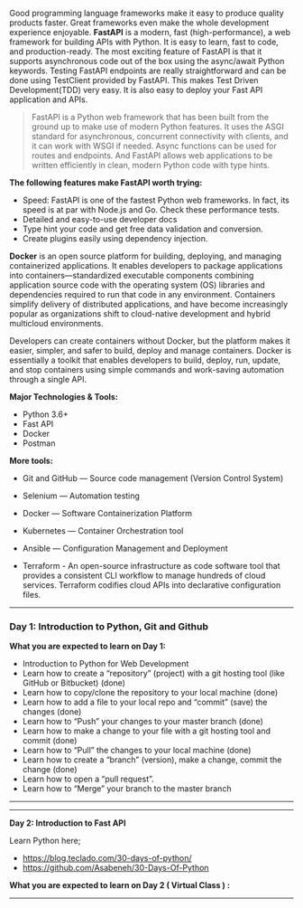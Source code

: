 Good programming language frameworks make it easy to produce quality products faster. Great frameworks even make the whole development experience enjoyable. **FastAPI** is a modern, fast (high-performance), a web framework for building APIs with Python. It is easy to learn, fast to code, and production-ready. The most exciting feature of FastAPI is that it supports asynchronous code out of the box using the async/await Python keywords. Testing FastAPI endpoints are really straightforward and can be done using TestClient provided by FastAPI. This makes Test Driven Development(TDD) very easy. It is also easy to deploy your Fast API application and APIs.

> FastAPI is a Python web framework that has been built from the ground up to make use of modern Python features. It uses the ASGI standard for asynchronous, concurrent connectivity with clients, and it can work with WSGI if needed. Async functions can be used for routes and endpoints. And FastAPI allows web applications to be written efficiently in clean, modern Python code with type hints.

**The following features make FastAPI worth trying:**
* Speed: FastAPI is one of the fastest Python web frameworks. In fact, its speed is at par with Node.js and Go. Check these performance tests.
* Detailed and easy-to-use developer docs
* Type hint your code and get free data validation and conversion.
* Create plugins easily using dependency injection.

**Docker** is an open source platform for building, deploying, and managing containerized applications. It enables developers to package applications into containers—standardized executable components combining application source code with the operating system (OS) libraries and dependencies required to run that code in any environment. Containers simplify delivery of distributed applications, and have become increasingly popular as organizations shift to cloud-native development and hybrid multicloud environments.

Developers can create containers without Docker, but the platform makes it easier, simpler, and safer to build, deploy and manage containers. Docker is essentially a toolkit that enables developers to build, deploy, run, update, and stop containers using simple commands and work-saving automation through a single API.
 
 
 **Major Technologies & Tools:**
 - Python 3.6+ 
 - Fast API 
 - Docker 
 - Postman 
  
 
 **More tools:**
 * Git and GitHub — Source code management (Version Control System) 

* Selenium — Automation testing

* Docker — Software Containerization Platform 

* Kubernetes — Container Orchestration tool 

* Ansible — Configuration Management and Deployment  

* Terraform - An open-source infrastructure as code software tool that provides a consistent CLI workflow to manage hundreds of cloud services. Terraform codifies cloud APIs into declarative configuration files.  



---
### **Day 1: Introduction to Python, Git and Github**

**What you are expected to learn on Day 1:**

 - Introduction to Python for Web Development
 - Learn how to create a “repository” (project) with a git hosting tool (like GitHub or Bitbucket) (done)
 - Learn how to copy/clone the repository to your local machine (done)
 - Learn how to add a file to your local repo and “commit” (save) the changes (done)
 - Learn how to “Push” your changes to your master branch (done)
 - Learn how to make a change to your file with a git hosting tool and commit (done)
 - Learn how to “Pull” the changes to your local machine (done)
 - Learn how to create a “branch” (version), make a change, commit the change (done)
 - Learn how to open a “pull request”.
 - Learn how to “Merge” your branch to the master branch

---


---
**Day 2: Introduction to Fast API** 

Learn Python here;
+ https://blog.teclado.com/30-days-of-python/
+ https://github.com/Asabeneh/30-Days-Of-Python

**What you are expected to learn on Day 2 ( Virtual Class ) :** 


--- 


